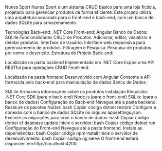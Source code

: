 Nunes Sport
Nunes Sport é um sistema CRUD básico para uma loja fictícia, projetado para gerenciar produtos de forma eficiente. Este projeto utiliza uma arquitetura separada para o front-end e back-end, com um banco de dados SQLite para armazenamento.

Tecnologias
Back-end: .NET Core
Front-end: Angular
Banco de Dados: SQLite
Funcionalidades
CRUD de Produtos: Adicionar, editar, visualizar e deletar produtos.
Interface de Usuário: Interface web responsiva para gerenciamento de produtos.
Filtragem e Pesquisa: Pesquisa de produtos por nome e descrição.
Estrutura do Projeto
Back-end:

Localizado na pasta backend
Implementado em .NET Core
Expõe uma API RESTful para operações CRUD
Front-end:

Localizado na pasta frontend
Desenvolvido com Angular
Consome a API fornecida pelo back-end para manipulação de dados
Banco de Dados:

SQLite
Armazena informações sobre os produtos
Instalação
Requisitos
.NET Core SDK (para o back-end)
Node.js (para o front-end)
SQLite (para o banco de dados)
Configuração do Back-end
Navegue até a pasta backend.
Restaure os pacotes NuGet:
bash
Copiar código
dotnet restore
Configure a conexão com o banco de dados SQLite no arquivo appsettings.json.
Execute as migrações para criar o banco de dados:
bash
Copiar código
dotnet ef database update
Inicie o servidor:
bash
Copiar código
dotnet run
Configuração do Front-end
Navegue até a pasta frontend.
Instale as dependências:
bash
Copiar código
npm install
Inicie o servidor de desenvolvimento:
bash
Copiar código
ng serve
O front-end estará disponível em http://localhost:4200.
